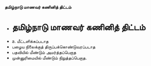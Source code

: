 **தமிழ்நாடு மாணவர் கணினித் திட்டம்**
- # தமிழ்நாடு மாணவர் கணினித் திட்டம்
- a. மீட்டளிக்கப்படாத
- பழைய நிலைக்குத் திருப்பக்கொண்டுவரப்படாத
- பதவியில் மீண்டும் அமர்த்தப்பெறாத
- முன்னுரிமையில் மீண்டும் நிறுத்தப்பெறாத.

